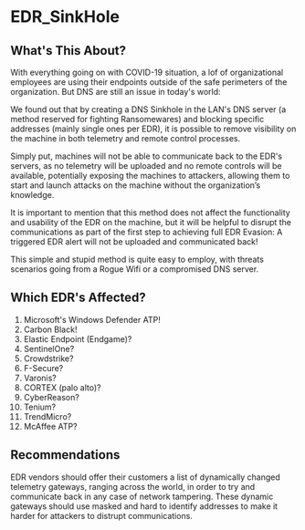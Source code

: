 # EDR_SinkHole

## What's This About?

With everything going on with COVID-19 situation, a lof of organizational employees are using their endpoints outside of the safe perimeters of the organization.
But DNS are still an issue in today's world:

We found out that by creating a DNS Sinkhole in the LAN's DNS server (a method reserved for fighting Ransomewares) and blocking specific addresses (mainly single ones per EDR), it is possible to remove visibility on the machine in both telemetry and remote control processes.

Simply put, machines will not be able to communicate back to the EDR's servers, as no telemetry will be uploaded and no remote controls will be available, potentially exposing the machines to attackers, allowing them to start and launch attacks on the machine without the organization’s knowledge.

It is important to mention that this method does not affect the functionality and usability of the EDR on the machine, but it will be helpful to disrupt the communications as part of the first step to achieving full EDR Evasion:
A triggered EDR alert will not be uploaded and communicated back!

This simple and stupid method is quite easy to employ, with threats scenarios going from a Rogue Wifi or a compromised DNS server.


## Which EDR's Affected?
1. Microsoft's Windows Defender ATP!
2. Carbon Black!
3. Elastic Endpoint (Endgame)?
4. SentinelOne?
5. Crowdstrike?
6. F-Secure?
7. Varonis?
8. CORTEX (palo alto)?
9. CyberReason?
10. Tenium?
11. TrendMicro?
12. McAffee ATP?


## Recommendations
EDR vendors should offer their customers a list of dynamically changed telemetry gateways, ranging across the world, in order to try and communicate back in any case of network tampering.
These dynamic gateways should use masked and hard to identify addresses to make it harder for attackers to distrupt communications.
